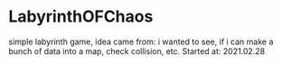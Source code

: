 # LabyrinthOFChaos

simple labyrinth game, idea came from: i wanted to see, if i can make a bunch of data into a map, check collision, etc.
Started at: 2021.02.28
